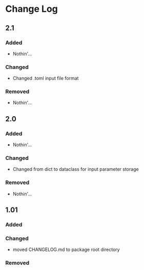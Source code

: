 # Change Log

## 2.1

### Added

* Nothin'...

### Changed

* Changed .toml input file format

### Removed

* Nothin'...

## 2.0

### Added

* Nothin'...

### Changed

* Changed from dict to dataclass for input parameter storage

### Removed

* Nothin'...

## 1.01

### Added

### Changed

* moved CHANGELOG.md to package root directory

### Removed

